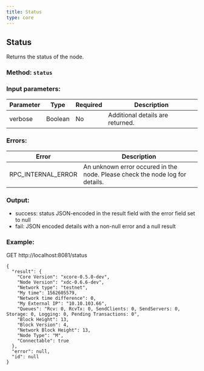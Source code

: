 ```yaml
---
title: Status
type: core
---
```

## Status
Returns the status of the node.
### Method: `status`

### Input parameters:

| Parameter | Type | Required | Description |
| --- | --- | --- | --- |
| verbose | Boolean | No | Additional details are returned. |


### Errors:

| Error | Description |
| --- | --- |
| RPC_INTERNAL_ERROR | An unknown error occured in the node. Please check the node log for details. |

### Output:
- success: status JSON-encoded in the result field with the error field set to null
- fail: JSON encoded details with a non-null error and a null result

### Example:
GET http://localhost:8081/status
```
{
  "result": {
    "Core Version": "xcore-0.5.0-dev",
    "Node Version": "xdc-0.6.6-dev",
    "Network type": "testnet",
    "My time": 1562605579,
    "Network time difference": 0,
    "My External IP": "10.10.103.66",
    "Queues": "Rcv: 0, RcvTx: 0, SendClients: 0, SendServers: 0, Storage: 0, Logging: 0, Pending Transactions: 0",
    "Block Height": 13,
    "Block Version": 4,
    "Network Block Height": 13,
    "Node Type": "M",
    "Connectable": true
  },
  "error": null,
  "id": null
}
```
